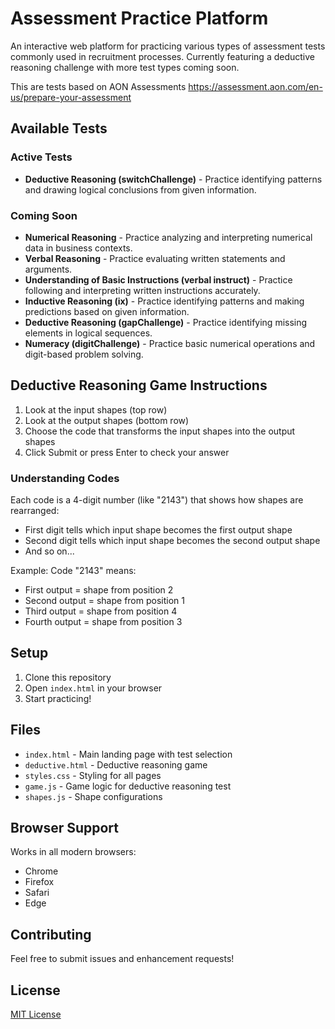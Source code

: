 # Assessment Practice Platform

An interactive web platform for practicing various types of assessment tests commonly used in recruitment processes. Currently featuring a deductive reasoning challenge with more test types coming soon. 

This are tests based on AON Assessments https://assessment.aon.com/en-us/prepare-your-assessment

## Available Tests

### Active Tests
- **Deductive Reasoning (switchChallenge)** - Practice identifying patterns and drawing logical conclusions from given information.

### Coming Soon
- **Numerical Reasoning** - Practice analyzing and interpreting numerical data in business contexts.
- **Verbal Reasoning** - Practice evaluating written statements and arguments.
- **Understanding of Basic Instructions (verbal instruct)** - Practice following and interpreting written instructions accurately.
- **Inductive Reasoning (ix)** - Practice identifying patterns and making predictions based on given information.
- **Deductive Reasoning (gapChallenge)** - Practice identifying missing elements in logical sequences.
- **Numeracy (digitChallenge)** - Practice basic numerical operations and digit-based problem solving.

## Deductive Reasoning Game Instructions

1. Look at the input shapes (top row)
2. Look at the output shapes (bottom row)
3. Choose the code that transforms the input shapes into the output shapes
4. Click Submit or press Enter to check your answer

### Understanding Codes
Each code is a 4-digit number (like "2143") that shows how shapes are rearranged:
- First digit tells which input shape becomes the first output shape
- Second digit tells which input shape becomes the second output shape
- And so on...

Example: Code "2143" means:
- First output = shape from position 2
- Second output = shape from position 1
- Third output = shape from position 4
- Fourth output = shape from position 3

## Setup

1. Clone this repository
2. Open `index.html` in your browser
3. Start practicing!

## Files

- `index.html` - Main landing page with test selection
- `deductive.html` - Deductive reasoning game
- `styles.css` - Styling for all pages
- `game.js` - Game logic for deductive reasoning test
- `shapes.js` - Shape configurations

## Browser Support

Works in all modern browsers:
- Chrome
- Firefox
- Safari
- Edge

## Contributing

Feel free to submit issues and enhancement requests!

## License

[MIT License](LICENSE)

